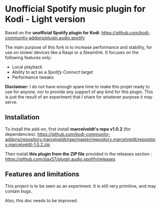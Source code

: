 # Unofficial Spotify music plugin for Kodi - Light version

Based on the **unofficial Spotify plugin for Kodi**: https://github.com/kodi-community-addons/plugin.audio.spotify

The main purpose of this fork is to increase performance and stability, for use on slower devices like a Raspi or a Steamlink. It focuses on the following features only:

- Local playback
- Ability to act as a _Spotify Connect_ target
- Performance tweaks

**Disclaimer:** I do not have enough spare time to make this projet ready to use for anyone, nor to provide any support of any kind for this plugin. This is just the result of an experiment that I share for whatever purpose it may serve.


## Installation
To install the add-on, first install **marcelveldt's repo v1.0.2** (for dependencies):
https://github.com/kodi-community-addons/repository.marcelveldt/raw/master/repository.marcelveldt/repository.marcelveldt-1.0.2.zip

Then install **this plugin from the ZIP file** provided in the releases section :
https://github.com/slax57/plugin.audio.spotify/releases


## Features and limitations
This project is to be seen as an experiment. It is still very primitive, and may contain bugs.

Also, this doc needs to be improved.
